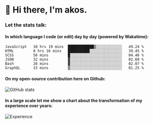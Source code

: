 # 👋 Hi there, I'm akos. 


### Let the stats talk:


#### In which language I code (or edit) day by day (powered by Wakatime): 

<!--START_SECTION:waka-->

```text
JavaScript   10 hrs 19 mins  ████████████▒░░░░░░░░░░░░   49.24 %
HTML         8 hrs 16 mins   ██████████░░░░░░░░░░░░░░░   39.45 %
SCSS         56 mins         █░░░░░░░░░░░░░░░░░░░░░░░░   04.46 %
JSON         32 mins         ▓░░░░░░░░░░░░░░░░░░░░░░░░   02.60 %
Bash         26 mins         ▓░░░░░░░░░░░░░░░░░░░░░░░░   02.07 %
GraphQL      15 mins         ▒░░░░░░░░░░░░░░░░░░░░░░░░   01.25 %
```

<!--END_SECTION:waka-->

#### On my open-source contribution here on Github:
 
![GitHub stats](https://github-readme-stats.vercel.app/api?username=akosbalasko)

#### In a large scale let me show a chart about the transformation of my experience over years:   

![Experience](https://cr-skills-chart-widget.azurewebsites.net/api/api?username=akosbalasko)
